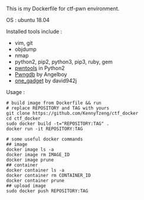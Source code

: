 This is my Dockerfile for ctf-pwn environment.

OS : ubuntu 18.04

Installed tools include : 
+ vim, git
+ objdump
+ nmap
+ python2, pip2, python3, pip3, ruby, gem
+ [pwntools](http://docs.pwntools.com/en/stable/) in Python2
+ [Pwngdb](https://github.com/scwuaptx/Pwngdb) by Angelboy
+ [one_gadget](https://github.com/david942j/one_gadget) by david942j

Usage : 
```
# build image from Dockerfile && run
# replace REPOSITORY and TAG with yours
git clone https://github.com/KennyTzeng/ctf_docker
cd ctf_docker
sudo docker build -t="REPOSITORY:TAG" .
docker run -it REPOSITORY:TAG

# some useful docker commands
## image
docker image ls -a
docker image rm IMAGE_ID
docker image prune
## container
docker container ls -a
docker container rm CONTAINER_ID
docker container prune
## upload image
sudo docker push REPOSITORY:TAG
```

